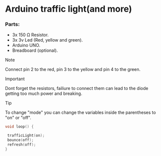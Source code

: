 # Arduino traffic light(and more)

### Parts:
- 3x 150 Ω Resistor.
- 3x 3v Led (Red, yellow and green).
- Arduino UNO.
- Breadboard (optional).
 
> [!NOTE]
> Connect pin 2 to the red, pin 3 to the yellow and pin 4 to the green.

> [!IMPORTANT]
> Dont forget the resistors, failiure to connect them can lead to the diode getting too much power and breaking.

> [!TIP]
> To change "mode" you can change the variables inside the parentheses to "on" or "off".
> ```C++
> void loop() {
>
>  trafficLight(on);
>  bounce(off);
>  refresh(off);
>}
>```

